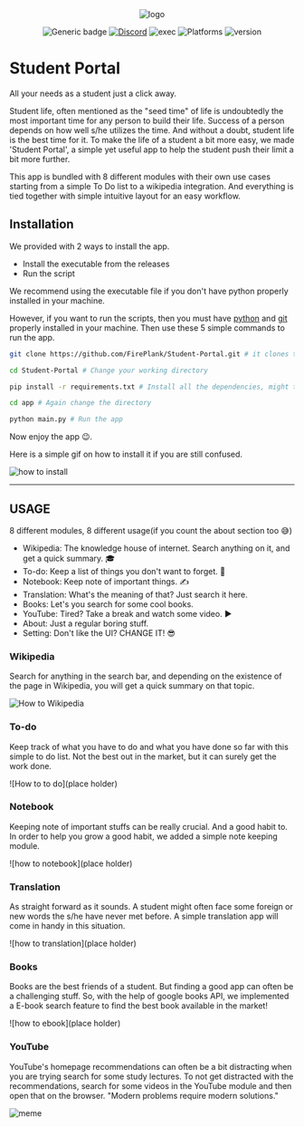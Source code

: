 <div align="center"> <img src="http://res.cloudinary.com/muhimen/image/upload/v1604122377/student_portal_logo.png" alt="logo"> 
  
![Generic badge](https://img.shields.io/badge/CodeJam-Timathon-orange.svg) [![Discord](https://img.shields.io/discord/713785142597910549?label=Discord)](discord.gg/K2Cf6ma) ![exec](https://img.shields.io/badge/Executable-Windows%20%7C%20Linux-green.png) ![Platforms](https://img.shields.io/badge/Platforms-Windows%20%7C%20Mac%20%7C%20Linux-blue.png) ![version](https://img.shields.io/badge/Python%20Version-Python%203-blue.png)

</div>


# Student Portal

All your needs as a student just a click away.

Student life, often mentioned as the "seed time" of life is undoubtedly the most important time for any person to build their life. Success of a person depends on how well s/he utilizes the time. And without a doubt, student life is the best time for it. To make the life of a student a bit more easy, we made 'Student Portal', a simple yet useful app to help the student push their limit a bit more further. 

This app is bundled with 8 different modules with their own use cases starting from a simple To Do list to a wikipedia integration. And everything is tied together with simple intuitive layout for an easy workflow. 

## Installation

We provided with 2 ways to install the app. 

- Install the executable from the releases
- Run the script

We recommend using the executable file if you don't have python properly installed in your machine.

However, if you want to run the scripts, then you must have [python](https://www.python.org/downloads/) and [git](https://git-scm.com/downloads) properly installed in your machine. Then use these 5 simple commands to run the app.

```bash
git clone https://github.com/FirePlank/Student-Portal.git # it clones the repository in your machine

cd Student-Portal # Change your working directory

pip install -r requirements.txt # Install all the dependencies, might take time depending on your internet speed

cd app # Again change the directory

python main.py # Run the app
```

Now enjoy the app 😉. 

Here is a simple gif on how to install it if you are still confused. 

![how to install](http://res.cloudinary.com/muhimen/image/upload/v1604124914/sp_how_to_install.gif)

***

## USAGE

8 different modules, 8 different usage(if you count the about section too 😅)

- Wikipedia: The knowledge house of internet. Search anything on it, and get a quick summary. 🎓
- To-do: Keep a list of things you don't want to forget. 📝
- Notebook: Keep note of important things. ✍
- Translation: What's the meaning of that? Just search it here. 
- Books: Let's you search for some cool books. 
- YouTube: Tired? Take a break and watch some video. ▶
- About: Just a regular boring stuff.
- Setting: Don't like the UI? CHANGE IT! 😎

### Wikipedia
Search for anything in the search bar, and depending on the existence of the page in Wikipedia, you will get a quick summary on that topic.

![How to Wikipedia](https://res.cloudinary.com/muhimen/image/upload/v1604174574/sp_how_to_wiki.gif)

### To-do
Keep track of what you have to do and what you have done so far with this simple to do list. Not the best out in the market, but it can surely get the work done.

![How to to do](place holder)

### Notebook
Keeping note of important stuffs can be really crucial. And a good habit to. In order to help you grow a good habit, we added a simple note keeping module.

![how to notebook](place holder)

### Translation
As straight forward as it sounds. A student might often face some foreign or new words the s/he have never met before. A simple translation app will come in handy in this situation.

![how to translation](place holder)

### Books
Books are the best friends of a student. But finding a good app can often be a challenging stuff. So, with the help of google books API, we implemented a E-book search feature to find the best book available in the market!

![how to ebook](place holder)

### YouTube
YouTube's homepage recommendations can often be a bit distracting when you are trying search for some study lectures. To not get distracted with the recommendations, search for some videos in the YouTube module and then open that on the browser. "Modern problems require modern solutions."

![meme](https://en.meming.world/images/en/thumb/4/4a/Modern_Problems_Require_Modern_Solutions.jpg/300px-Modern_Problems_Require_Modern_Solutions.jpg)
